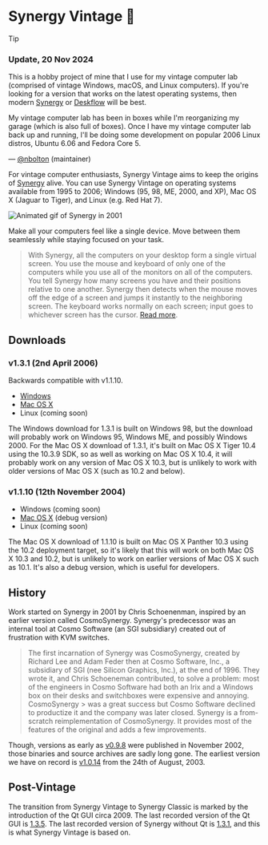 # Synergy Vintage 🍷

> [!TIP]
> ### Update, 20 Nov 2024
>
> This is a hobby project of mine that I use for my vintage computer lab (comprised of vintage Windows, macOS, and Linux computers).
> If you're looking for a version that works on the latest operating systems,
> then modern [Synergy](https://symless.com/synergy) or [Deskflow](https://github.com/deskflow/deskflow) will be best.
> 
> My vintage computer lab has been in boxes while I'm reorganizing my garage (which is also full of boxes).
> Once I have my vintage computer lab back up and running, I'll be doing some development on popular 2006 Linux distros,
> Ubuntu 6.06 and Fedora Core 5.
>
> — [@nbolton](https://github.com/nbolton) (maintainer)

For vintage computer enthusiasts, Synergy Vintage aims to keep the origins of 
[Synergy](https://symless.com/synergy) alive. You can use Synergy 
Vintage on operating systems available from 1995 to 2006; Windows (95, 98, ME, 
2000, and XP), Mac OS X (Jaguar to Tiger), and Linux (e.g. Red Hat 7).

![Animated gif of Synergy in 2001](https://raw.githubusercontent.com/nbolton/synergy-vintage/main/doc/images/warp.gif)

Make all your computers feel like a single device. Move between them seamlessly while staying focused on your task.

> With Synergy, all the computers on your desktop form a single virtual screen. 
> You use the mouse and keyboard of only one of the computers while you use all 
> of the monitors on all of the computers. You tell Synergy how many screens you 
> have and their positions relative to one another. Synergy then detects when the 
> mouse moves off the edge of a screen and jumps it instantly to the neighboring 
> screen. The keyboard works normally on each screen; input goes to whichever 
> screen has the cursor. 
> [Read more](https://github.com/nbolton/synergy-vintage/wiki/About).

## Downloads

### v1.3.1 (2nd April 2006)

Backwards compatible with v1.1.10.

- [Windows](https://github.com/nbolton/synergy-vintage/releases/download/1.3.1/Synergy-v1.3.1-release-Windows-98.zip)
- [Mac OS X](https://github.com/nbolton/synergy-vintage/releases/download/1.3.1/Synergy-v1.3.1-release-MacOSX-10.4.zip)
- Linux (coming soon)

The Windows download for 1.3.1 is built on Windows 98, but the download will 
probably work on Windows 95, Windows ME, and possibly Windows 2000.
For the Mac OS X download of 1.3.1, it's built on Mac OS X Tiger 10.4 using the
10.3.9 SDK, so as well as working on Mac OS X 10.4, it will probably work on
any version of Mac OS X 10.3, but is unlikely to work with older versions of 
Mac OS X (such as 10.2 and below).

### v1.1.10 (12th November 2004)

- Windows (coming soon)
- [Mac OS X](https://github.com/nbolton/synergy-vintage/releases/download/1.1.10/Synergy-v1.1.10-debug-MacOS-10.3.zip) (debug version)
- Linux (coming soon)

The Mac OS X download of 1.1.10 is built on Mac OS X Panther 10.3 using the 10.2
deployment target, so it's likely that this will work on both Mac OS X 10.3 and 10.2,
but is unlikely to work on earlier versions of Mac OS X such as 10.1. It's also
a debug version, which is useful for developers.

## History

Work started on Synergy in 2001 by Chris Schoenenman, inspired by an earlier 
version called CosmoSynergy. Synergy's predecessor was an internal
tool at Cosmo Software (an SGI subsidiary) created out of frustration with 
KVM switches.

> The first incarnation of Synergy was CosmoSynergy, created by Richard Lee 
and Adam Feder then at Cosmo Software, Inc., a subsidiary of 
> SGI (nee Silicon Graphics, Inc.), at the end of 1996. They wrote it, and 
> Chris Schoeneman contributed, to solve a problem: most of the engineers in 
> Cosmo Software had both an Irix and a Windows box on their desks and 
> switchboxes were expensive and annoying. CosmoSynergy > was a great success 
> but Cosmo Software declined to productize it and the company was later 
> closed.
> Synergy is a from-scratch reimplementation of CosmoSynergy. It provides most
> of the features of the original and adds a few improvements.

Though, versions as early as 
[v0.9.8](https://web.archive.org/web/20021102070634/http://sourceforge.net/project/showfiles.php?group_id=59275)
were published in November 2002, those binaries and source archives are sadly 
long gone. The earliest version we have on record is 
[v1.0.14](https://github.com/nbolton/synergy-vintage/releases/tag/1.0.14)
from the 24th of August, 2003.

## Post-Vintage

The transition from Synergy Vintage to Synergy Classic is marked by the 
introduction of the Qt GUI circa 2009. The last recorded version of the 
Qt GUI is 
[1.3.5](https://github.com/symless/synergy-core/releases/tag/1.3.5). 
The last recorded version of Synergy without Qt is 
[1.3.1](https://github.com/nbolton/synergy-vintage/releases/tag/1.3.1),
and this is what Synergy Vintage is based on.
